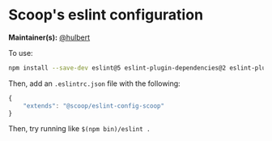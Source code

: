 # Scoop's eslint configuration

**Maintainer(s):** [@hulbert](https://github.com/hulbert)

To use:

```sh  
npm install --save-dev eslint@5 eslint-plugin-dependencies@2 eslint-plugin-implicit-dependencies@1 @scoop/eslint-config-scoop@latest
```

Then, add an `.eslintrc.json` file with the following:

```js
{
    "extends": "@scoop/eslint-config-scoop"
}
```

Then, try running like `$(npm bin)/eslint .`
